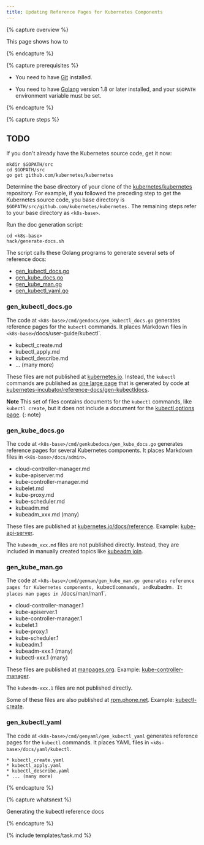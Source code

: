 ```yaml
---
title: Updating Reference Pages for Kubernetes Components
---
```


{% capture overview %}

This page shows how to

{% endcapture %}


{% capture prerequisites %}

* You need to have
[Git](https://git-scm.com/book/en/v2/Getting-Started-Installing-Git)
installed.

* You need to have
[Golang](https://golang.org/doc/install) version 1.8 or later installed,
and your `$GOPATH` environment variable must be set.

{% endcapture %}


{% capture steps %}

## TODO

If you don't already have the Kubernetes source code, get it now:

```shell
mkdir $GOPATH/src
cd $GOPATH/src
go get github.com/kubernetes/kubernetes
```

Determine the base directory of your clone of the
[kubernetes/kubernetes](https://github.com/kubernetes/kubernetes) repository.
For example, if you followed the preceding step to get the Kubernetes source
code, you base directory is `$GOPATH/src/github.com/kubernetes/kubernetes.`
The remaining steps refer to your base directory as `<k8s-base>`.

Run the doc generation script:

```shell
cd <k8s-base>
hack/generate-docs.sh
```

The script calls these Golang programs to generate several sets of reference docs:

* [gen_kubectl_docs.go](https://github.com/kubernetes/kubernetes/blob/master/cmd/gendocs/gen_kubectl_docs.go)
* [gen_kube_docs.go](https://github.com/kubernetes/kubernetes/blob/master/cmd/genkubedocs/gen_kube_docs.go)
* [gen_kube_man.go](https://github.com/kubernetes/kubernetes/blob/master/cmd/genman/gen_kube_man.go)
* [gen_kubectl_yaml.go](https://github.com/kubernetes/kubernetes/blob/master/cmd/genyaml/gen_kubectl_yaml.go)

###  gen_kubectl_docs.go

The code at `<k8s-base>/cmd/gendocs/gen_kubectl_docs.go` generates reference
pages for the `kubectl` commands. It places Markdown files in
`<k8s-base>`/docs/user-guide/kubectl`.

* kubectl_create.md
* kubectl_apply.md
* kubectl_describe.md
* ... (many more)

These files are not published at
[kubernetes.io](/docs/home).
Instead, the `kubectl` commands are published as
[one large page](https://kubernetes.io/docs/user-guide/kubectl/{{page.version}}/)
that is generated by code at
[kubernetes-incubator/reference-docs/gen-kubectldocs](https://github.com/kubernetes-incubator/reference-docs/tree/master/gen-kubectldocs).

**Note** This set of files contains documents for the `kubectl` commands, like
`kubectl create`, but it does not include a document for the
[kubectl options page](https://kubernetes.io/docs/user-guide/kubectl/).
{: note}

### gen_kube_docs.go

The code at `<k8s-base>/cmd/genkubedocs/gen_kube_docs.go` generates reference
pages for several Kubernetes components. It places Markdown files in `<k8s-base>/docs/admin>`.

* cloud-controller-manager.md
* kube-apiserver.md
* kube-controller-manager.md
* kubelet.md
* kube-proxy.md
* kube-scheduler.md
* kubeadm.md
* kubeadm_xxx.md (many)

These files are published at
[kubernetes.io/docs/reference](/docs/reference/).
Example: [kube-api-server](/docs/reference/generated/kube-apiserver/).

The `kubeadm_xxx.md` files are not published directly. Instead, they
are included in manually created topics like
[kubeadm join]().

### gen_kube_man.go

The code at `<k8s-base>/cmd/genman/gen_kube_man.go generates reference
pages for Kubernetes components, `kubectl` commands, and `kubadm`. It places
man pages in `<k8s-base>/docs/man/man1`.

* cloud-controller-manager.1
* kube-apiserver.1
* kube-controller-manager.1
* kubelet.1
* kube-proxy.1
* kube-scheduler.1
* kubeadm.1
* kubeadm-xxx.1 (many)
* kubectl-xxx.1 (many)

These files are published at [manpages.org](http://manpages.org).
Example: [kube-controller-manager](http://manpages.org/kube-controller-manager).

The `kubeadm-xxx.1` files are not published directly.

Some of these files are also published at [rpm.phone.net](http://rpm.phone.net).
Example: [kubectl-create](http://rpm.pbone.net/index.php3/stat/45/idpl/30415699/numer/1/nazwa/kubectl-create).

### gen_kubectl_yaml

The code at `<k8s-base>/cmd/genyaml/gen_kubectl_yaml` generates reference
pages for the `kubectl` commands. It places YAML files in `<k8s-base>/docs/yaml/kubectl`.

    * kubectl_create.yaml
    * kubectl_apply.yaml
    * kubectl_describe.yaml
    * ... (many more)

{% endcapture %}

{% capture whatsnext %}

Generating the kubectl reference docs

{% endcapture %}


{% include templates/task.md %}
